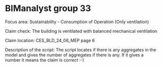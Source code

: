 # BIManalyst group 33
Focus area: Sustainability - Consumption of Operation (Only ventilation)

Claim check: The building is ventilated with balanced mechanical ventilation 

Claim location: CES_BLD_24_06_MEP page 6 

Description of the script: 
The script locates if there is any aggregates in the model and gives the number of aggregates if there is any. If it gives a number it means the claim is correct :-) 
